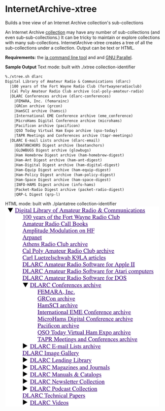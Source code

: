# InternetArchive-xtree
Builds a tree view of an Internet Archive collection's sub-collections

An Internet Archive [collection](https://help.archive.org/help/collections-a-basic-guide/) may have any number of sub-collections (and even sub-sub-collections.) It can be tricky to maintain or explore collections with many sub-collections. InternetArchive-xtree creates a tree of all the sub-collections under a collection. Output can be text or HTML.

**Requirements:** the [ia command line tool](https://archive.org/developers/quick-start-cli.html) and and [GNU Parallel](https://opensource.com/article/18/5/gnu-parallel).

**Sample Output**
Text mode: built with ./xtree collection-identifier

    %./xtree.sh dlarc
    Digital Library of Amateur Radio & Communications (dlarc)
      |100 years of the Fort Wayne Radio Club (fortwayneradioclub)
      |Cal Poly Amateur Radio Club archive (cal-poly-amateur-radio)
      |DLARC Conferences archive (dlarc-conferences)
        |FEMARA, Inc. (femarainc)
        |GRCon archive (grcon)
        |HamSCI archive (hamsci)
        |International EME Conference archive (eme_conference)
        |MicroHams Digital Conference archive (microhams)
        |Pacificon archive (pacificon)
        |QSO Today Virtual Ham Expo archive (qso-today)
        |TAPR Meetings and Conferences archive (tapr-meetings)
      |DLARC E-mail Lists archive (dlarc-email)
        |BOATANCHORS Digest archive (boatanchors)
        |GLOWBUGS Digest archive (glowbugs)
        |Ham Homebrew Digest archive (ham-homebrew-digest)
        |Ham-Ant Digest archive (ham-ant-digest)
        |Ham-Digital Digest archive (ham-digital-digest)
        |Ham-Equip Digest archive (ham-equip-digest)
        |Ham-Policy Digest archive (ham-policy-digest)
        |Ham-Space Digest archive (ham-space-digest)
        |INFO-HAMS Digest archive (info-hams)
        |Packet-Radio Digest archive (packet-radio-digest)
        |QRP-L Digest (qrp-l)
        
HTML mode: built with ./plantatree collection-identifier
<img src="html-sample.png" width="500">
